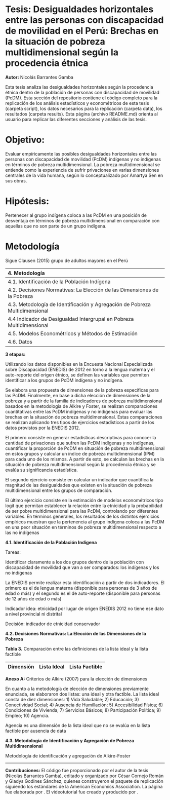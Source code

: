 # Tesis: Desigualdades horizontales entre las personas con discapacidad de movilidad en el Perú: Brechas en la situación de pobreza multidimensional según la procedencia étnica

__Autor:__ Nicolás Barrantes Gamba 


Esta tesis analiza las desigualdades horizontales según la procedencia étnica dentro de la población de personas con discapacidad de movilidad (PcDM).
Esta sección del repositorio contiene el código completo para la replicación de los análisis estadísticos y econométricos de esta tesis (carpeta script), los datos necesarios para la replicación (carpeta data), los resultados (carpeta results). Esta página (archivo README.md) orienta al usuario para replicar las diferentes secciones y análisis de las tesis.


# Objetivo: 

Evaluar empíricamente las posibles desigualdades horizontales entre las personas con discapacidad de movilidad (PcDM) indígenas y no indígenas en términos de pobreza multidimensional. La pobreza multidimensional se entiende como la experiencia de sufrir privaciones en varias dimensiones centrales de la vida humana, según lo conceptualizado por Amartya Sen en sus obras.

# Hipótesis: 
Pertenecer al grupo indígena coloca a las PcDM en una posición de desventaja en términos de pobreza multidimensional en comparación con aquellas que no son parte de un grupo indígena.

# Metodología

Sigue Clausen (2015) grupo de adultos mayores en el Perú

| 4. Metodología  |
| :------------- | 
| 4.1. Identificación de la Población Indígena | 
| 4.2. Decisiones Normativas: La Elección de las Dimensiones de la Pobreza | 
| 4.3. Metodología de Identificación y Agregación de Pobreza Multidimensional | 
| 4.4 Indicador de Desigualdad Intergrupal en Pobreza Multidimensional | 
| 4.5. Modelos Econométricos y Métodos de Estimación | 
| 4.6. Datos | 


__3 etapas:__

Utilizando los datos disponibles en la Encuesta Nacional Especializada sobre Discapacidad (ENEDIS) de 2012 en torno a la lengua materna y el auto-reporte del origen étnico, se definen las variables que permiten identificar a los grupos de PcDM indígena y no indígena.

Se elabora una propuesta de dimensiones de la pobreza específicas para las PcDM.
Finalmente, en base a dicha elección de dimensiones de la pobreza y a partir de la familia de indicadores de pobreza multidimensional basados en la metodología de Alkire y Foster, se realizan comparaciones cuantitativas entre las PcDM indígenas y no indígenas para evaluar las brechas en la situación de pobreza multidimensional. Estas comparaciones se realizan aplicando tres tipos de ejercicios estadísticos a partir de los datos provistos por la ENEDIS 2012.

El primero consiste en generar estadísticas descriptivas para conocer la cantidad de privaciones que sufren las PcDM indígenas y no indígenas, cuantificar la proporción de PcDM en situación de pobreza multidimensional en estos grupos y calcular un índice de pobreza multidimensional (IPM) para cada uno de los mismos. A partir de esto, se calculan las brechas en la situación de pobreza multidimensional según la procedencia étnica y se evalúa su significancia estadística.

El segundo ejercicio consiste en calcular un indicador que cuantifica la magnitud de las desigualdades que existen en la situación de pobreza multidimensional entre los grupos de comparación. 

El último ejercicio consiste en la estimación de modelos econométricos tipo logit que permitan establecer la relación entre la etnicidad y la probabilidad de ser pobre multidimensional para las PcDM, controlando por diferentes variables. En términos generales, los resultados de los distintos ejercicios empíricos muestran que la pertenencia al grupo indígena coloca a las PcDM en una peor situación en términos de pobreza multidimensional respecto a las no indígenas


__4.1. Identificación de la Población Indígena__

Tareas:

Identificar claramente a los dos grupos dentro de la población con discapacidad de movilidad que van a ser comparados: los indígenas y los no indígenas

La ENEDIS permite realizar esta identificación a partir de dos indicadores. El primero es el de lengua materna (disponible para personas de 3 años de edad o más) y el segundo es el de auto-reporte (disponible para personas de 12 años de edad o más)

Indicador idea: etnicidad por lugar de origen
ENEDIS 2012 no tiene ese dato a nivel provincial ni distrital

Decisión: indicador de etnicidad conservador

__4.2. Decisiones Normativas: La Elección de las Dimensiones de la Pobreza__

__Tabla 3.__ Comparación entre las definiciones de la lista ideal y la lista factible

| Dimensión | Lista Ideal | Lista Factible| 
| :------------- | :------------- | :------------- | 

__Anexo A:__ Criterios de Alkire (2007) para la elección de dimensiones

En cuanto a la metodología de elección de dimensiones previamente enunciada, se elaboraron dos listas: una ideal y otra factible. La lista ideal consta de diez dimensiones: 1) Vida Saludable; 2) Educación; 3) Conectividad Social; 4) Ausencia de Humillación; 5) Accesibilidad Física; 6) Condiciones de Vivienda; 7) Servicios Básicos; 8) Participación Política; 9) Empleo; 10) Agencia.

Agencia es una dimensión de la lista ideal que no se evalúa en la lista factible por ausencia de data

__4.3. Metodología de Identificación y Agregación de Pobreza Multidimensional__

Metodología de identificación y agregación de Alkire-Foster



-----
__Contribuciones:__ El código fue proporcionado por el autor de la tesis (Nicolás Barrantes Gamba), editado y organizado por César Cornejo Román y Gladys Godines Sánchez, quienes construyeron el paquete de replicación siguiendo los estándares de la American Economics Association. La página fue elaborada por . El videotutorial fue creado y producido por .
